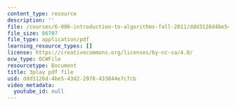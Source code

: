 ```yaml
---
content_type: resource
description: ''
file: /courses/6-006-introduction-to-algorithms-fall-2011/ddd3126d4be543d22978433844e7c7cb_eGSXsaJ-BlY.pdf
file_size: 86707
file_type: application/pdf
learning_resource_types: []
license: https://creativecommons.org/licenses/by-nc-sa/4.0/
ocw_type: OCWFile
resourcetype: Document
title: 3play pdf file
uid: ddd3126d-4be5-43d2-2978-433844e7c7cb
video_metadata:
  youtube_id: null
---
```

